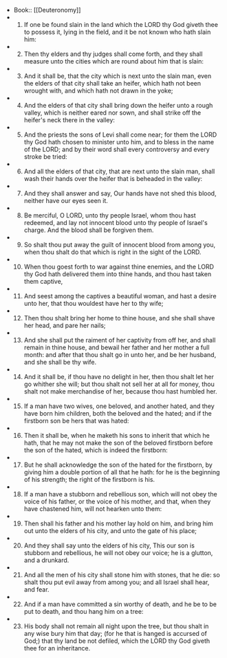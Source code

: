 - Book:: [[Deuteronomy]]
- 1. If one be found slain in the land which the LORD thy God giveth thee to possess it, lying in the field, and it be not known who hath slain him:
- 2. Then thy elders and thy judges shall come forth, and they shall measure unto the cities which are round about him that is slain:
- 3. And it shall be, that the city which is next unto the slain man, even the elders of that city shall take an heifer, which hath not been wrought with, and which hath not drawn in the yoke;
- 4. And the elders of that city shall bring down the heifer unto a rough valley, which is neither eared nor sown, and shall strike off the heifer's neck there in the valley:
- 5. And the priests the sons of Levi shall come near; for them the LORD thy God hath chosen to minister unto him, and to bless in the name of the LORD; and by their word shall every controversy and every stroke be tried:
- 6. And all the elders of that city, that are next unto the slain man, shall wash their hands over the heifer that is beheaded in the valley:
- 7. And they shall answer and say, Our hands have not shed this blood, neither have our eyes seen it.
- 8. Be merciful, O LORD, unto thy people Israel, whom thou hast redeemed, and lay not innocent blood unto thy people of Israel's charge. And the blood shall be forgiven them.
- 9. So shalt thou put away the guilt of innocent blood from among you, when thou shalt do that which is right in the sight of the LORD.
- 10. When thou goest forth to war against thine enemies, and the LORD thy God hath delivered them into thine hands, and thou hast taken them captive,
- 11. And seest among the captives a beautiful woman, and hast a desire unto her, that thou wouldest have her to thy wife;
- 12. Then thou shalt bring her home to thine house, and she shall shave her head, and pare her nails;
- 13. And she shall put the raiment of her captivity from off her, and shall remain in thine house, and bewail her father and her mother a full month: and after that thou shalt go in unto her, and be her husband, and she shall be thy wife.
- 14. And it shall be, if thou have no delight in her, then thou shalt let her go whither she will; but thou shalt not sell her at all for money, thou shalt not make merchandise of her, because thou hast humbled her.
- 15. If a man have two wives, one beloved, and another hated, and they have born him children, both the beloved and the hated; and if the firstborn son be hers that was hated:
- 16. Then it shall be, when he maketh his sons to inherit that which he hath, that he may not make the son of the beloved firstborn before the son of the hated, which is indeed the firstborn:
- 17. But he shall acknowledge the son of the hated for the firstborn, by giving him a double portion of all that he hath: for he is the beginning of his strength; the right of the firstborn is his.
- 18. If a man have a stubborn and rebellious son, which will not obey the voice of his father, or the voice of his mother, and that, when they have chastened him, will not hearken unto them:
- 19. Then shall his father and his mother lay hold on him, and bring him out unto the elders of his city, and unto the gate of his place;
- 20. And they shall say unto the elders of his city, This our son is stubborn and rebellious, he will not obey our voice; he is a glutton, and a drunkard.
- 21. And all the men of his city shall stone him with stones, that he die: so shalt thou put evil away from among you; and all Israel shall hear, and fear.
- 22. And if a man have committed a sin worthy of death, and he be to be put to death, and thou hang him on a tree:
- 23. His body shall not remain all night upon the tree, but thou shalt in any wise bury him that day; (for he that is hanged is accursed of God;) that thy land be not defiled, which the LORD thy God giveth thee for an inheritance.

